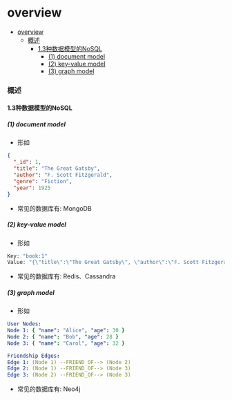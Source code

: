 # overview


<!-- @import "[TOC]" {cmd="toc" depthFrom=1 depthTo=6 orderedList=false} -->

<!-- code_chunk_output -->

- [overview](#overview)
    - [概述](#概述)
      - [1.3种数据模型的NoSQL](#13种数据模型的nosql)
        - [(1) document model](#1-document-model)
        - [(2) key-value model](#2-key-value-model)
        - [(3) graph model](#3-graph-model)

<!-- /code_chunk_output -->

### 概述

#### 1.3种数据模型的NoSQL

##### (1) document model

* 形如
```json
{
  "_id": 1,
  "title": "The Great Gatsby",
  "author": "F. Scott Fitzgerald",
  "genre": "Fiction",
  "year": 1925
}
```

* 常见的数据库有: MongoDB

##### (2) key-value model

* 形如
```swift
Key: "book:1"
Value: "{\"title\":\"The Great Gatsby\", \"author\":\"F. Scott Fitzgerald\", \"genre\":\"Fiction\", \"year\":1925}"
```

* 常见的数据库有: Redis、Cassandra

##### (3) graph model

* 形如
```yaml
User Nodes:
Node 1: { "name": "Alice", "age": 30 }
Node 2: { "name": "Bob", "age": 28 }
Node 3: { "name": "Carol", "age": 32 }

Friendship Edges:
Edge 1: (Node 1) --FRIEND_OF--> (Node 2)
Edge 2: (Node 1) --FRIEND_OF--> (Node 3)
Edge 3: (Node 2) --FRIEND_OF--> (Node 3)
```

* 常见的数据库有: Neo4j